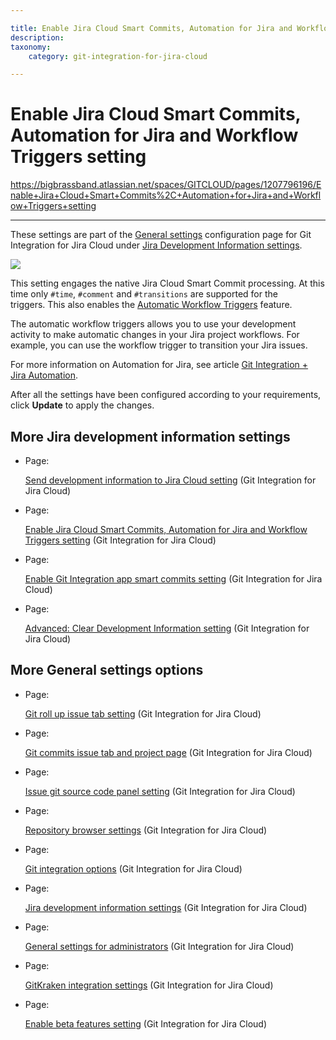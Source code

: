 ```yaml
---

title: Enable Jira Cloud Smart Commits, Automation for Jira and Workflow Triggers setting
description:
taxonomy:
    category: git-integration-for-jira-cloud

---
```


# Enable Jira Cloud Smart Commits, Automation for Jira and Workflow Triggers setting

<https://bigbrassband.atlassian.net/spaces/GITCLOUD/pages/1207796196/Enable+Jira+Cloud+Smart+Commits%2C+Automation+for+Jira+and+Workflow+Triggers+setting>

* * *

These settings are part of the [General settings](/git-integration-for-jira-cloud/General-Settings) configuration page for Git Integration for Jira Cloud under [Jira Development Information settings](/wiki/spaces/GITCLOUD/pages/1207796181/Jira+development+information+settings).

![](https://bigbrassband.atlassian.net/wiki/download/thumbnails/1207796196/gitcloud-gencfg-enable-smart-commits-automation.png?version=1&modificationDate=1645098206103&cacheVersion=1&api=v2&width=548&height=253)

This setting engages the native Jira Cloud Smart Commit processing. At this time only `#time`, `#comment` and `#transitions` are supported for the triggers. This also enables the [Automatic Workflow Triggers](/wiki/spaces/GITCLOUD/pages/1940783182/Automatic+Workflow+Triggers) feature.

The automatic workflow triggers allows you to use your development activity to make automatic changes in your Jira project workflows. For example, you can use the workflow trigger to transition your Jira issues.

For more information on Automation for Jira, see article [Git Integration + Jira Automation](https://bigbrassband.atlassian.net/wiki/spaces/GITCLOUD/pages/1698922497/Git+Integration+Jira+Automation).

After all the settings have been configured according to your requirements, click **Update** to apply the changes.

## More Jira development information settings

*   Page:

    [Send development information to Jira Cloud setting](/wiki/spaces/GITCLOUD/pages/1207829176/Send+development+information+to+Jira+Cloud+setting) (Git Integration for Jira Cloud)

*   Page:

    [Enable Jira Cloud Smart Commits, Automation for Jira and Workflow Triggers setting](/wiki/spaces/GITCLOUD/pages/1207796196/Enable+Jira+Cloud+Smart+Commits%2C+Automation+for+Jira+and+Workflow+Triggers+setting) (Git Integration for Jira Cloud)

*   Page:

    [Enable Git Integration app smart commits setting](/wiki/spaces/GITCLOUD/pages/1207829205/Enable+Git+Integration+app+smart+commits+setting) (Git Integration for Jira Cloud)

*   Page:

    [Advanced: Clear Development Information setting](/wiki/spaces/GITCLOUD/pages/1207829225/Advanced%3A+Clear+Development+Information+setting) (Git Integration for Jira Cloud)


## More General settings options

*   Page:

    [Git roll up issue tab setting](/wiki/spaces/GITCLOUD/pages/1207796128/Git+roll+up+issue+tab+setting) (Git Integration for Jira Cloud)

*   Page:

    [Git commits issue tab and project page](/wiki/spaces/GITCLOUD/pages/1207829071/Git+commits+issue+tab+and+project+page) (Git Integration for Jira Cloud)

*   Page:

    [Issue git source code panel setting](/wiki/spaces/GITCLOUD/pages/1207829089/Issue+git+source+code+panel+setting) (Git Integration for Jira Cloud)

*   Page:

    [Repository browser settings](/wiki/spaces/GITCLOUD/pages/1207829111/Repository+browser+settings) (Git Integration for Jira Cloud)

*   Page:

    [Git integration options](/wiki/spaces/GITCLOUD/pages/1207829137/Git+integration+options) (Git Integration for Jira Cloud)

*   Page:

    [Jira development information settings](/wiki/spaces/GITCLOUD/pages/1207796181/Jira+development+information+settings) (Git Integration for Jira Cloud)

*   Page:

    [General settings for administrators](/wiki/spaces/GITCLOUD/pages/1923025087/General+settings+for+administrators) (Git Integration for Jira Cloud)

*   Page:

    [GitKraken integration settings](/wiki/spaces/GITCLOUD/pages/1980563563/GitKraken+integration+settings) (Git Integration for Jira Cloud)

*   Page:

    [Enable beta features setting](/wiki/spaces/GITCLOUD/pages/2070216724/Enable+beta+features+setting) (Git Integration for Jira Cloud)